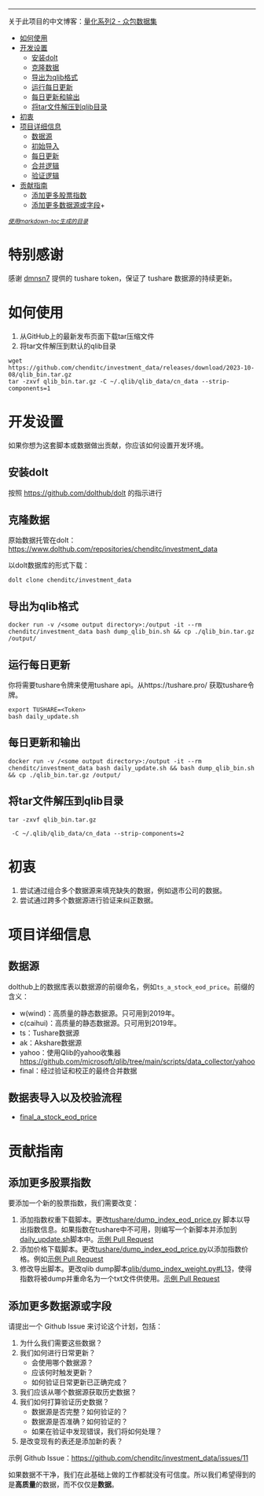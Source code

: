 ------------------------------------------

关于此项目的中文博客：[量化系列2 - 众包数据集](https://mp.weixin.qq.com/s/Athd5hsiN_hIKKgxIiO_ow)

- [如何使用](#如何使用)
- [开发设置](#开发设置)
  * [安装dolt](#安装dolt)
  * [克隆数据](#克隆数据)
  * [导出为qlib格式](#导出为qlib格式)
  * [运行每日更新](#运行每日更新)
  * [每日更新和输出](#每日更新和输出)
  * [将tar文件解压到qlib目录](#将tar文件解压到qlib目录)
- [初衷](#初衷)
- [项目详细信息](#项目详细信息)
  * [数据源](#数据源)
  * [初始导入](#初始导入)
  * [每日更新](#每日更新)
  * [合并逻辑](#合并逻辑)
  * [验证逻辑](#验证逻辑)
- [贡献指南](#贡献指南)
  * [添加更多股票指数](#添加更多股票指数)
  * [添加更多数据源或字段](#添加更多数据源或字段)+

<small><i><a href='http://ecotrust-canada.github.io/markdown-toc/'>使用markdown-toc生成的目录</a></i></small>

# 特别感谢

感谢 [dmnsn7](https://github.com/dmnsn7) 提供的 tushare token，保证了 tushare 数据源的持续更新。


# 如何使用
1. 从GitHub上的最新发布页面下载tar压缩文件
2. 将tar文件解压到默认的qlib目录
```
wget https://github.com/chenditc/investment_data/releases/download/2023-10-08/qlib_bin.tar.gz
tar -zxvf qlib_bin.tar.gz -C ~/.qlib/qlib_data/cn_data --strip-components=1
```

# 开发设置
如果你想为这套脚本或数据做出贡献，你应该如何设置开发环境。

## 安装dolt
按照 https://github.com/dolthub/dolt 的指示进行

## 克隆数据
原始数据托管在dolt：https://www.dolthub.com/repositories/chenditc/investment_data

以dolt数据库的形式下载：

`dolt clone chenditc/investment_data`

## 导出为qlib格式
```
docker run -v /<some output directory>:/output -it --rm chenditc/investment_data bash dump_qlib_bin.sh && cp ./qlib_bin.tar.gz /output/
```

## 运行每日更新
你将需要tushare令牌来使用tushare api。从https://tushare.pro/ 获取tushare令牌。

```
export TUSHARE=<Token>
bash daily_update.sh
```

## 每日更新和输出
```
docker run -v /<some output directory>:/output -it --rm chenditc/investment_data bash daily_update.sh && bash dump_qlib_bin.sh && cp ./qlib_bin.tar.gz /output/
```

## 将tar文件解压到qlib目录
```
tar -zxvf qlib_bin.tar.gz

 -C ~/.qlib/qlib_data/cn_data --strip-components=2
```

# 初衷
1. 尝试通过组合多个数据源来填充缺失的数据，例如退市公司的数据。
2. 尝试通过跨多个数据源进行验证来纠正数据。

# 项目详细信息
## 数据源

dolthub上的数据库表以数据源的前缀命名，例如`ts_a_stock_eod_price`。前缀的含义：

- w(wind)：高质量的静态数据源。只可用到2019年。
- c(caihui)：高质量的静态数据源。只可用到2019年。
- ts：Tushare数据源
- ak：Akshare数据源
- yahoo：使用Qlib的yahoo收集器 https://github.com/microsoft/qlib/tree/main/scripts/data_collector/yahoo
- final：经过验证和校正的最终合并数据

## 数据表导入以及校验流程
 - [final_a_stock_eod_price](final_a_stock_eod_price.ch.md)


# 贡献指南
## 添加更多股票指数
要添加一个新的股票指数，我们需要改变：
1. 添加指数权重下载脚本。更改[tushare/dump_index_eod_price.py](https://github.com/chenditc/investment_data/blob/main/tushare/dump_index_weight.py#L15) 脚本以导出指数信息。如果指数在tushare中不可用，则编写一个新脚本并添加到[daily_update.sh]([daily_update.sh](https://github.com/chenditc/investment_data/blob/main/daily_update.sh#L12))脚本中。[示例 Pull Request](https://github.com/chenditc/investment_data/commit/a906e4cb1b34d6a63a1b1eda80a4c734a3cd262f)
2. 添加价格下载脚本。更改[tushare/dump_index_eod_price.py](https://github.com/chenditc/investment_data/blob/main/tushare/dump_index_eod_price.py)以添加指数价格。例如[示例 Pull Request](https://github.com/chenditc/investment_data/commit/ae7e0066336fc57dd60d13b20ac456b5358ef91f)
3. 修改导出脚本。更改qlib dump脚本[qlib/dump_index_weight.py#L13](https://github.com/chenditc/investment_data/blob/main/qlib/dump_index_weight.py#L13)，使得指数将被dump并重命名为一个txt文件供使用。[示例 Pull Request](https://github.com/chenditc/investment_data/commit/f41a11c263234587bc40491511ae1822cc509afb)

## 添加更多数据源或字段
请提出一个 Github Issue 来讨论这个计划，包括：
  1. 为什么我们需要这些数据？
  2. 我们如何进行日常更新？
     - 会使用哪个数据源？
     - 应该何时触发更新？
     - 如何验证日常更新已正确完成？
  3. 我们应该从哪个数据源获取历史数据？
  4. 我们如何打算验证历史数据？
     - 数据源是否完整？如何验证的？
     - 数据源是否准确？如何验证的？
     - 如果在验证中发现错误，我们将如何处理？
  5. 是改变现有的表还是添加新的表？

示例 Github Issue：https://github.com/chenditc/investment_data/issues/11

如果数据不干净，我们在此基础上做的工作都就没有可信度。所以我们希望得到的是**高质量**的数据，而不仅仅是**数据**。

